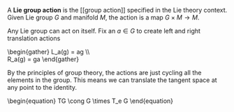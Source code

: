 A **Lie group action** is the [[group action]] specified in the Lie theory context. Given Lie group $G$ and manifold $M$, the action is a map $G\times M \to M$. 

Any Lie group can act on itself. Fix an $a \in G$ to create left and right translation actions

\begin{gather}
L_a(g) = ag \\\\\
R_a(g) = ga
\end{gather}

By the principles of group theory, the actions are just cycling all the elements in the group. This means we can translate the tangent space at any point to the identity. 

\begin{equation}
TG \cong G \times T_e G
\end{equation}